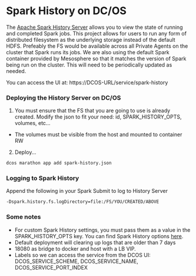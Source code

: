 # Spark History on DC/OS 
The [Apache Spark History Server](https://spark.apache.org/docs/latest/monitoring.html) allows you to view the state of running and completed Spark jobs. This project allows for users to run any form of distributed filesystem as the underlying storage instead of the default HDFS. Prefeably the FS would be available across all Private Agents on the cluster that Spark runs its jobs. We are also using the default Spark container provided by Mesosphere so that it matches the version of Spark being run on the cluster. This will need to be periodically updated as needed.

You can access the UI at: https://DCOS-URL/service/spark-history

### Deploying the History Server on DC/OS
1) You must ensure that the FS that you are going to use is already created. Modify the json to fit your need: id, SPARK_HISTORY_OPTS, volumes, etc...

- The volumes must be visible from the host and mounted to container RW

2) Deploy...
```sh
dcos marathon app add spark-history.json
```

### Logging to Spark History
Append the following in your Spark Submit to log to History Server

```sh
-Dspark.history.fs.logDirectory=file:/FS/YOU/CREATED/ABOVE
```

### Some notes
- For custom Spark History settings, you must pass them as a value in the SPARK_HISTORY_OPTS key. You can find Spark History options [here](https://spark.apache.org/docs/latest/monitoring.html#spark-configuration-options). 
- Default deployment will clearing up logs that are older than 7 days
- 18080 as bridge to docker and host with a LB VIP. 
- Labels so we can access the service from the DCOS UI: DCOS_SERVICE_SCHEME, DCOS_SERVICE_NAME, DCOS_SERVICE_PORT_INDEX